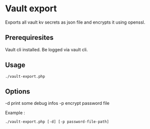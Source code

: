 # Vault export
Exports all vault kv secrets as json file and encrypts it using openssl.

## Prerequiresites
Vault cli installed.
Be logged via vault cli.

## Usage
```
./vault-export.php 
```

## Options  
-d print some debug infos
-p encrypt password file

Example : 
```
./vault-export.php [-d] [-p password-file-path]
```